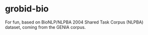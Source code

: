 # grobid-bio

For fun, based on BioNLP/NLPBA 2004 Shared Task Corpus (NLPBA) dataset, coming from the GENIA corpus. 

